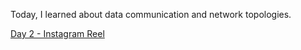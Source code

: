 Today, I learned about data communication and network topologies.

[Day 2 - Instagram Reel](https://www.instagram.com/reel/C_yU24ePm4c/?utm_source=ig_web_copy_link&igsh=MzRlODBiNWFlZA==)

